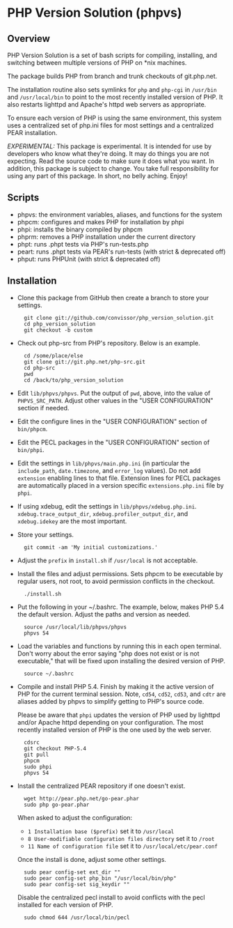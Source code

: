 PHP Version Solution (phpvs)
============================

Overview
--------

PHP Version Solution is a set of bash scripts for compiling, installing,
and switching between multiple versions of PHP on *nix machines.

The package builds PHP from branch and trunk checkouts of git.php.net.

The installation routine also sets symlinks for `php` and `php-cgi` in
`/usr/bin` and `/usr/local/bin` to point to the most recently installed
version of PHP.  It also restarts lighttpd and Apache's httpd web
servers as appropriate.

To ensure each version of PHP is using the same environment, this system
uses a centralized set of php.ini files for most settings and a centralized
PEAR installation.

*EXPERIMENTAL:*  This package is experimental.  It is intended for use by
developers who know what they're doing.  It may do things you are not
expecting.  Read the source code to make sure it does what you want.  In
addition, this package is subject to change.  You take full responsibility
for using any part of this package.  In short, no belly aching.  Enjoy!


Scripts
-------

* phpvs:  the environment variables, aliases, and functions for the system
* phpcm:  configures and makes PHP for installation by phpi
* phpi:   installs the binary compiled by phpcm
* phprm:  removes a PHP installation under the current directory
* phpt:   runs .phpt tests via PHP's run-tests.php
* peart:  runs .phpt tests via PEAR's run-tests (with strict & deprecated off)
* phput:  runs PHPUnit (with strict & deprecated off)


Installation
------------

* Clone this package from GitHub then create a branch to store your settings.

        git clone git://github.com/convissor/php_version_solution.git
        cd php_version_solution
        git checkout -b custom

* Check out php-src from PHP's repository.  Below is an example.

        cd /some/place/else
        git clone git://git.php.net/php-src.git
        cd php-src
        pwd
        cd /back/to/php_version_solution

* Edit `lib/phpvs/phpvs`.  Put the output of `pwd`, above, into the value
of `PHPVS_SRC_PATH`.  Adjust other values in the "USER CONFIGURATION"
section if needed.

* Edit the configure lines in the "USER CONFIGURATION" section of `bin/phpcm`.

* Edit the PECL packages in the "USER CONFIGURATION" section of `bin/phpi`.

* Edit the settings in `lib/phpvs/main.php.ini` (in particular the
`include_path`, `date.timezone`, and `error_log` values).  Do not add
`extension` enabling lines to that file.  Extension lines for PECL packages
are automatically placed in a version specific `extensions.php.ini` file
by `phpi`.

* If using xdebug, edit the settings in `lib/phpvs/xdebug.php.ini`.
`xdebug.trace_output_dir`, `xdebug.profiler_output_dir`, and
`xdebug.idekey` are the most important.

* Store your settings.

        git commit -am 'My initial customizations.'

* Adjust the `prefix` in `install.sh` if `/usr/local` is not acceptable.

* Install the files and adjust permissions.  Sets phpcm to be executable
by regular users, not root, to avoid permission conflicts in the checkout.

        ./install.sh

* Put the following in your ~/.bashrc.  The example, below, makes PHP 5.4
the default version.  Adjust the paths and version as needed.

        source /usr/local/lib/phpvs/phpvs
        phpvs 54

* Load the variables and functions by running this in each open terminal.
Don't worry about the error saying "php does not exist or is not
executable," that will be fixed upon installing the desired version of PHP.

        source ~/.bashrc

* Compile and install PHP 5.4.  Finish by making it the active version
of PHP for the current terminal session.  Note, `cd54`, `cd52`, `cd53`,
and `cdtr` are aliases added by phpvs to simplify getting to PHP's
source code.

    Please be aware that `phpi` updates the version of PHP used by lighttpd
and/or Apache httpd depending on your configuration.  The most recently
installed version of PHP is the one used by the web server.

        cdsrc
        git checkout PHP-5.4
        git pull
        phpcm
        sudo phpi
        phpvs 54

* Install the centralized PEAR repository if one doesn't exist.

        wget http://pear.php.net/go-pear.phar
        sudo php go-pear.phar

    When asked to adjust the configuration:

    * `1 Installation base ($prefix)` set it to `/usr/local`
    * `8 User-modifiable configuration files directory` set it to `/root`
    * `11 Name of configuration file` set it to `/usr/local/etc/pear.conf`

    Once the install is done, adjust some other settings.

        sudo pear config-set ext_dir ""
        sudo pear config-set php_bin "/usr/local/bin/php"
        sudo pear config-set sig_keydir ""

    Disable the centralized pecl install to avoid conflicts with the
    pecl installed for each version of PHP.

        sudo chmod 644 /usr/local/bin/pecl
